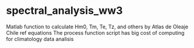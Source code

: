 # spectral_analysis_ww3
Matlab function to calculate Hm0, Tm, Te, Tz, and others by Atlas de Oleaje Chile ref equations
The process function script has big cost of computing for climatology data analisis 

